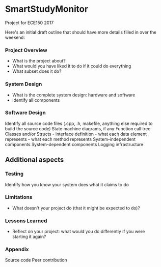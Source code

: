 # SmartStudyMonitor
Project for ECE150 2017

Here's an initial draft outline that should have more details filled in over the weekend:
 
### Project Overview
  - What is the project about?
  - What would you have liked it to do if it could do everything
  - What subset does it do?

### System Design
  - What is the complete system design: hardware and software
  - identify all components

### Software Design
  Identify all source code files (.cpp, .h, makefile, anything else required to build the source code)
  State machine diagrams, if any
  Function call tree
  Classes and/or Structs
    - interface definition
      - what each data element represents
      - what each method represents
  System-independent components
  System-dependent components
  Logging infrastructure

## Additional aspects

### Testing
  Identify how you know your system does what it claims to do

### Limitations
  - What doesn't your project do (that it might be expected to do)?

### Lessons Learned
  - Reflect on your project: what would you do differently if you were starting it again?

### Appendix
  Source code
  Peer contribution
